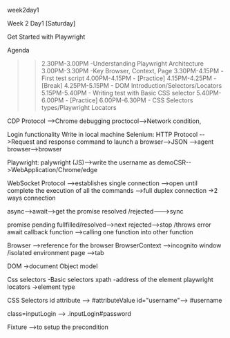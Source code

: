 week2day1

Week 2 Day1 [Saturday]
 
Get Started with Playwright
 
Agenda
>> 2.30PM-3.00PM -Understanding Playwright Architecture
>> 3.00PM-3.30PM -Key Browser, Context, Page
>> 3.30PM-4.15PM -First test script
>> 4.00PM-4.15PM - [Practice] 
>> 4.15PM-4.25PM - [Break]
>> 4.25PM-5.15PM - DOM Introduction/Selectors/Locators
>> 5.15PM-5.40PM - Writing test with Basic CSS selector 
>> 5.40PM-6.00PM - [Practice]
>> 6.00PM-6.30PM - CSS Selectors types/Playwright Locators

CDP Protocol -->Chrome debugging proctocol-->Network condition, 

Login functionality 
Write in local machine
Selenium:
HTTP Protocol -->Request and response
    command to launch a browser-->JSON -->agent browser-->browser

Playwright:
   palywright (JS)-->write the username as demoCSR-->WebApplication/Chrome/edge

WebSocket Protocol -->establishes single connection -->open until complete the execution of all the commands
                    -->full duplex connection ->2 ways connection

async-->await-->get the promise resolved /rejected--->sync

promise
pending
fullfilled/resolved-->next
rejected-->stop /throws error
await 
callback function -->calling one function into other function


Browser -->reference for the browser
BrowserContext -->incognito window /isolated environment 
page -->tab 

DOM ->document Object model

<html>

<head> </head>
<body>
<div>
</body>
</html>

Css selectors  -Basic selectors
xpath -address of the element
playwright locators ->element type


CSS Selectors
id attribute --> #attributeValue
id="username"--> #username

class=inputLogin --> .inputLogin#password

Fixture -->to setup the precondition